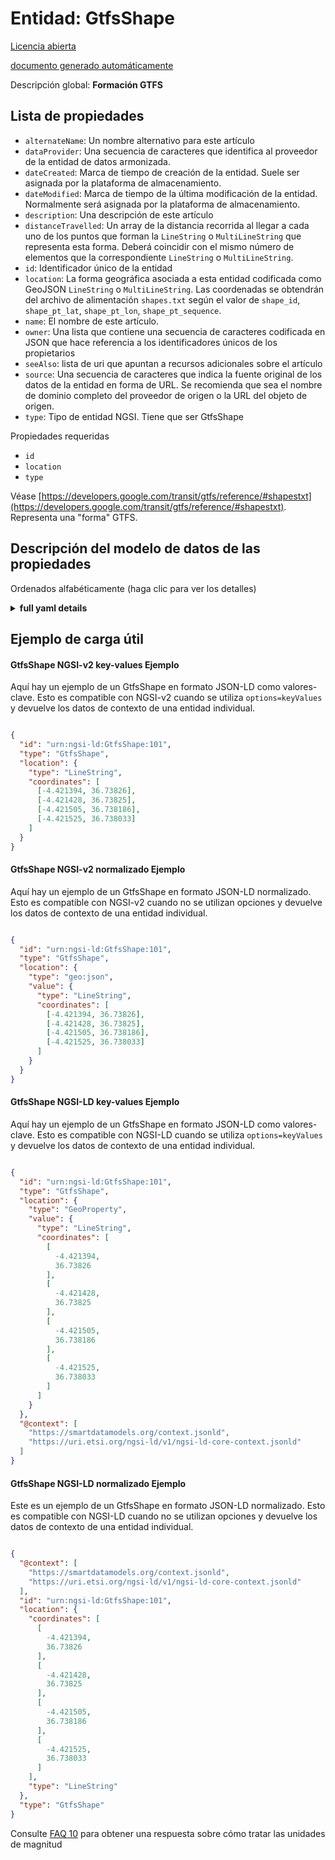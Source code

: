 Entidad: GtfsShape  
==================  
[Licencia abierta](https://github.com/smart-data-models//dataModel.UrbanMobility/blob/master/GtfsShape/LICENSE.md)  
[documento generado automáticamente](https://docs.google.com/presentation/d/e/2PACX-1vTs-Ng5dIAwkg91oTTUdt8ua7woBXhPnwavZ0FxgR8BsAI_Ek3C5q97Nd94HS8KhP-r_quD4H0fgyt3/pub?start=false&loop=false&delayms=3000#slide=id.gb715ace035_0_60)  
Descripción global: **Formación GTFS**  

## Lista de propiedades  

- `alternateName`: Un nombre alternativo para este artículo  - `dataProvider`: Una secuencia de caracteres que identifica al proveedor de la entidad de datos armonizada.  - `dateCreated`: Marca de tiempo de creación de la entidad. Suele ser asignada por la plataforma de almacenamiento.  - `dateModified`: Marca de tiempo de la última modificación de la entidad. Normalmente será asignada por la plataforma de almacenamiento.  - `description`: Una descripción de este artículo  - `distanceTravelled`: Un array de la distancia recorrida al llegar a cada uno de los puntos que forman la `LineString` o `MultiLineString` que representa esta forma. Deberá coincidir con el mismo número de elementos que la correspondiente `LineString` o `MultiLineString`.  - `id`: Identificador único de la entidad  - `location`: La forma geográfica asociada a esta entidad codificada como GeoJSON `LineString` o `MultiLineString`. Las coordenadas se obtendrán del archivo de alimentación `shapes.txt` según el valor de `shape_id`, `shape_pt_lat`, `shape_pt_lon`, `shape_pt_sequence`.  - `name`: El nombre de este artículo.  - `owner`: Una lista que contiene una secuencia de caracteres codificada en JSON que hace referencia a los identificadores únicos de los propietarios  - `seeAlso`: lista de uri que apuntan a recursos adicionales sobre el artículo  - `source`: Una secuencia de caracteres que indica la fuente original de los datos de la entidad en forma de URL. Se recomienda que sea el nombre de dominio completo del proveedor de origen o la URL del objeto de origen.  - `type`: Tipo de entidad NGSI. Tiene que ser GtfsShape    
Propiedades requeridas  
- `id`  - `location`  - `type`    
Véase [https://developers.google.com/transit/gtfs/reference/#shapestxt](https://developers.google.com/transit/gtfs/reference/#shapestxt). Representa una "forma" GTFS.  
## Descripción del modelo de datos de las propiedades  
Ordenados alfabéticamente (haga clic para ver los detalles)  
<details><summary><strong>full yaml details</strong></summary>    
```yaml  
GtfsShape:    
  description: 'GTFS Shape'    
  properties:    
    alternateName:    
      description: 'An alternative name for this item'    
      type: string    
      x-ngsi:    
        type: Property    
    dataProvider:    
      description: 'A sequence of characters identifying the provider of the harmonised data entity.'    
      type: string    
      x-ngsi:    
        type: Property    
    dateCreated:    
      description: 'Entity creation timestamp. This will usually be allocated by the storage platform.'    
      format: date-time    
      type: string    
      x-ngsi:    
        type: Property    
    dateModified:    
      description: 'Timestamp of the last modification of the entity. This will usually be allocated by the storage platform.'    
      format: date-time    
      type: string    
      x-ngsi:    
        type: Property    
    description:    
      description: 'A description of this item'    
      type: string    
      x-ngsi:    
        type: Property    
    distanceTravelled:    
      description: 'An array of the distance travelled when reaching each of the points that make the `LineString` or `MultiLineString` that represents this shape. It shall match the same number of elements as the corresponding `LineString` or `MultiLineString`.'    
      items:    
        minimum: 0    
        type: number    
      minItems: 1    
      type: array    
      x-ngsi:    
        type: Property    
    id:    
      anyOf: &gtfsshape_-_properties_-_owner_-_items_-_anyof    
        - description: 'Property. Identifier format of any NGSI entity'    
          maxLength: 256    
          minLength: 1    
          pattern: ^[\w\-\.\{\}\$\+\*\[\]`|~^@!,:\\]+$    
          type: string    
        - description: 'Property. Identifier format of any NGSI entity'    
          format: uri    
          type: string    
      description: 'Unique identifier of the entity'    
      x-ngsi:    
        type: Property    
    location:    
      description: 'The geographical shape associated to this entity encoded as GeoJSON `LineString` or `MultiLineString`. The coordinates shall be obtained from the `shapes.txt` feed file as per the value of `shape_id`, `shape_pt_lat`, `shape_pt_lon`, `shape_pt_sequence`.'    
      oneOf:    
        - $id: https://geojson.org/schema/LineString.json    
          $schema: "http://json-schema.org/draft-07/schema#"    
          properties:    
            bbox:    
              items:    
                type: number    
              minItems: 4    
              type: array    
            coordinates:    
              items:    
                items:    
                  type: number    
                minItems: 2    
                type: array    
              minItems: 2    
              type: array    
            type:    
              enum:    
                - LineString    
              type: string    
          required:    
            - type    
            - coordinates    
          title: 'GeoJSON LineString'    
          type: object    
        - $id: https://geojson.org/schema/MultiLineString.json    
          $schema: "http://json-schema.org/draft-07/schema#"    
          properties:    
            bbox:    
              items:    
                type: number    
              minItems: 4    
              type: array    
            coordinates:    
              items:    
                items:    
                  items:    
                    type: number    
                  minItems: 2    
                  type: array    
                minItems: 2    
                type: array    
              type: array    
            type:    
              enum:    
                - MultiLineString    
              type: string    
          required:    
            - type    
            - coordinates    
          title: 'GeoJSON MultiLineString'    
          type: object    
      x-ngsi:    
        type: Geoproperty    
    name:    
      description: 'The name of this item.'    
      type: string    
      x-ngsi:    
        type: Property    
    owner:    
      description: 'A List containing a JSON encoded sequence of characters referencing the unique Ids of the owner(s)'    
      items:    
        anyOf: *gtfsshape_-_properties_-_owner_-_items_-_anyof    
        description: 'Property. Unique identifier of the entity'    
      type: array    
      x-ngsi:    
        type: Property    
    seeAlso:    
      description: 'list of uri pointing to additional resources about the item'    
      oneOf:    
        - items:    
            format: uri    
            type: string    
          minItems: 1    
          type: array    
        - format: uri    
          type: string    
      x-ngsi:    
        type: Property    
    source:    
      description: 'A sequence of characters giving the original source of the entity data as a URL. Recommended to be the fully qualified domain name of the source provider, or the URL to the source object.'    
      type: string    
      x-ngsi:    
        type: Property    
    type:    
      description: 'NGSI Entity type. It has to be GtfsShape'    
      enum:    
        - GtfsShape    
      type: string    
      x-ngsi:    
        type: Property    
  required:    
    - id    
    - type    
    - location    
  type: object    
```  
</details>    
## Ejemplo de carga útil  
#### GtfsShape NGSI-v2 key-values Ejemplo  
Aquí hay un ejemplo de un GtfsShape en formato JSON-LD como valores-clave. Esto es compatible con NGSI-v2 cuando se utiliza `options=keyValues` y devuelve los datos de contexto de una entidad individual.  
```json  
{  
  "id": "urn:ngsi-ld:GtfsShape:101",  
  "type": "GtfsShape",  
  "location": {  
    "type": "LineString",  
    "coordinates": [  
      [-4.421394, 36.73826],  
      [-4.421428, 36.73825],  
      [-4.421505, 36.738186],  
      [-4.421525, 36.738033]  
    ]  
  }  
}  
```  
#### GtfsShape NGSI-v2 normalizado Ejemplo  
Aquí hay un ejemplo de un GtfsShape en formato JSON-LD normalizado. Esto es compatible con NGSI-v2 cuando no se utilizan opciones y devuelve los datos de contexto de una entidad individual.  
```json  
{  
  "id": "urn:ngsi-ld:GtfsShape:101",  
  "type": "GtfsShape",  
  "location": {  
    "type": "geo:json",  
    "value": {  
      "type": "LineString",  
      "coordinates": [  
        [-4.421394, 36.73826],  
        [-4.421428, 36.73825],  
        [-4.421505, 36.738186],  
        [-4.421525, 36.738033]  
      ]  
    }  
  }  
}  
```  
#### GtfsShape NGSI-LD key-values Ejemplo  
Aquí hay un ejemplo de un GtfsShape en formato JSON-LD como valores-clave. Esto es compatible con NGSI-LD cuando se utiliza `options=keyValues` y devuelve los datos de contexto de una entidad individual.  
```json  
{  
  "id": "urn:ngsi-ld:GtfsShape:101",  
  "type": "GtfsShape",  
  "location": {  
    "type": "GeoProperty",  
    "value": {  
      "type": "LineString",  
      "coordinates": [  
        [  
          -4.421394,  
          36.73826  
        ],  
        [  
          -4.421428,  
          36.73825  
        ],  
        [  
          -4.421505,  
          36.738186  
        ],  
        [  
          -4.421525,  
          36.738033  
        ]  
      ]  
    }  
  },  
  "@context": [  
    "https://smartdatamodels.org/context.jsonld",  
    "https://uri.etsi.org/ngsi-ld/v1/ngsi-ld-core-context.jsonld"  
  ]  
}  
```  
#### GtfsShape NGSI-LD normalizado Ejemplo  
Este es un ejemplo de un GtfsShape en formato JSON-LD normalizado. Esto es compatible con NGSI-LD cuando no se utilizan opciones y devuelve los datos de contexto de una entidad individual.  
```json  
{  
  "@context": [  
    "https://smartdatamodels.org/context.jsonld",  
    "https://uri.etsi.org/ngsi-ld/v1/ngsi-ld-core-context.jsonld"  
  ],  
  "id": "urn:ngsi-ld:GtfsShape:101",  
  "location": {  
    "coordinates": [  
      [  
        -4.421394,  
        36.73826  
      ],  
      [  
        -4.421428,  
        36.73825  
      ],  
      [  
        -4.421505,  
        36.738186  
      ],  
      [  
        -4.421525,  
        36.738033  
      ]  
    ],  
    "type": "LineString"  
  },  
  "type": "GtfsShape"  
}  
```  

Consulte [FAQ 10](https://smartdatamodels.org/index.php/faqs/) para obtener una respuesta sobre cómo tratar las unidades de magnitud

